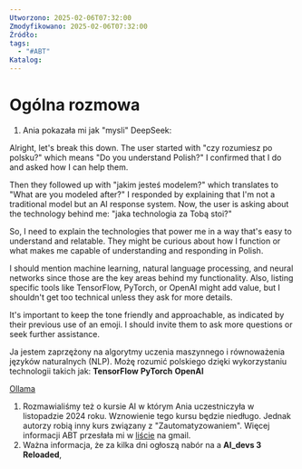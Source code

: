 ```yaml
---
Utworzono: 2025-02-06T07:32:00
Zmodyfikowano: 2025-02-06T07:32:00
Źródło: 
tags:
  - "#ABT"
Katalog:
---
```


# Ogólna rozmowa 
1. Ania pokazała mi jak "mysli" DeepSeek:

<think>
Alright, let's break this down. The user started with "czy rozumiesz po polsku?" which means "Do you understand
Polish?" I confirmed that I do and asked how I can help them.

Then they followed up with "jakim jesteś modelem?" which translates to "What are you modeled after?" I responded
by explaining that I'm not a traditional model but an AI response system. Now, the user is asking about the
technology behind me: "jaka technologia za Tobą stoi?"

So, I need to explain the technologies that power me in a way that's easy to understand and relatable. They might
be curious about how I function or what makes me capable of understanding and responding in Polish.

I should mention machine learning, natural language processing, and neural networks since those are the key areas
behind my functionality. Also, listing specific tools like TensorFlow, PyTorch, or OpenAI might add value, but I
shouldn't get too technical unless they ask for more details.

It's important to keep the tone friendly and approachable, as indicated by their previous use of an emoji. I
should invite them to ask more questions or seek further assistance.
</think>

Ja jestem zaprzężony na algorytmy uczenia maszynnego i równoważenia języków naturalnych (NLP). Możę rozumić
polskiego dzięki wykorzystaniu technologii takich jak:
**TensorFlow**
**PyTorch**
**OpenAI**

[Ollama](https://ollama.com/library/deepseek-r1:8b "Ollama")

1. Rozmawialiśmy też o kursie AI w którym Ania uczestniczyła w listopadzie 2024 roku. Wznowienie tego kursu będzie niedługo. Jednak autorzy robią inny kurs związany z "Zautomatyzowaniem". Więcej informacji ABT przesłała mi w [liście](https://mail.google.com/mail/u/0/#inbox/WhctKLbVdZwlFkLcrQhSqdDCTzjlPkkWJPbnndtcZQTwHgzTcrcNrdJCGpSSlkMFnmPZFBv) na gmail. 
2. Ważna informacja, że za kilka dni ogłoszą nabór na a **AI_devs 3 Reloaded**,
